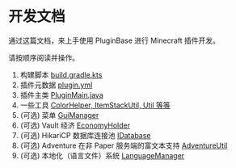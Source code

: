 # 开发文档

通过这篇文档，来上手使用 PluginBase 进行 Minecraft 插件开发。

请按顺序阅读并操作。

1. 构建脚本 [build.gradle.kts](/docs/buildscript.md)
2. 插件元数据 [plugin.yml](/docs/plugin.yml.md)
3. 插件主类 [PluginMain.java](/docs/mainclass.md)
4. 一些工具 [ColorHelper, ItemStackUtil, Util 等等](/docs/utils.md)
5. (可选) 菜单 [GuiManager](/docs/gui.md)
6. (可选) Vault 经济 [EconomyHolder](/docs/vault.md)
7. (可选) HikariCP 数据库连接池 [IDatabase](/docs/database.md)
8. (可选) Adventure 在非 Paper 服务端的富文本支持 [AdventureUtil](/docs/adventure.md)
9. (可选) 本地化（语言文件）系统 [LanguageManager](/docs/language.md)
